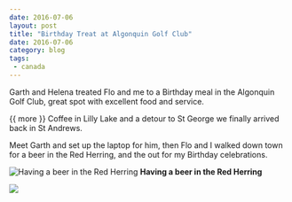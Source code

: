 ```yaml
---
date: 2016-07-06
layout: post
title: "Birthday Treat at Algonquin Golf Club"
date: 2016-07-06
category: blog
tags:
 - canada 
---
```


<!--start excerpt-->

Garth and Helena treated Flo and me to a Birthday meal in the Algonquin Golf Club, great spot with excellent food and service.

{{ more }}
Coffee in Lilly Lake and a detour to St George we finally arrived back in St Andrews.

Meet Garth and set up the laptop for him, then Flo and I walked down town for a beer in the Red Herring, and the out for my Birthday celebrations.

![Having a beer in the Red Herring](/images/2016/2016-07-06-birthday-treat-at-algonquin-golf-club-2.jpg)
**Having a beer in the Red Herring**

![](/images/2016/2016-07-06-birthday-treat-at-algonquin-golf-club-1.jpg)
